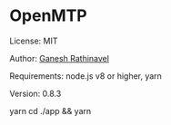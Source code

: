 # OpenMTP

License: MIT

Author: [Ganesh Rathinavel](https://www.linkedin.com/in/ganeshrvel 'Ganesh Rathinavel')

Requirements: node.js v8 or higher, yarn

Version: 0.8.3

yarn
cd ./app && yarn
